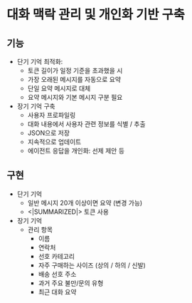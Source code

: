 # 대화 맥락 관리 및 개인화 기반 구축

## 기능
- 단기 기억 최적화:
  - 토큰 길이가 일정 기준을 초과했을 시
  - 가장 오래된 메시지를 자동으로 요약
  - 단일 요약 메시지로 대체
  - 요약 메시지와 기본 메시지 구분 필요
- 장기 기억 구축
  - 사용자 프로파일링
  - 대화 내용에서 사용자 관련 정보를 식별 / 추출
  - JSON으로 저장
  - 지속적으로 업데이트
  - 에이전트 응답을 개인화: 선제 제안 등 

## 구현
- 단기 기억
  - 일반 메시지 20개 이상이면 요약 (변경 가능)
  - <|SUMMARIZED|> 토큰 사용
- 장기 기억
  - 관리 항목
    - 이름
    - 연락처
    - 선호 카테고리
    - 자주 구매하는 사이즈 (상의 / 하의 / 신발)
    - 배송 선호 주소
    - 과거 주요 불만/문의 유형
    - 최근 대화 요약
